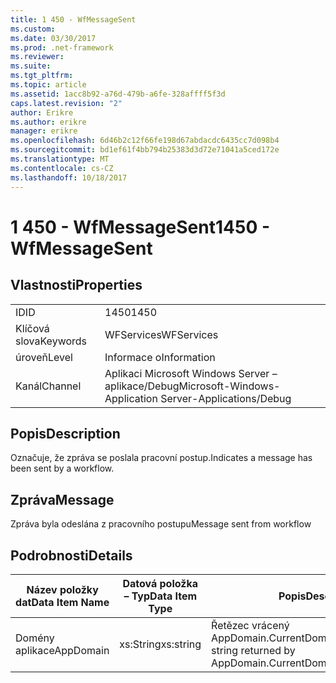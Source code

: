 ```yaml
---
title: 1 450 - WfMessageSent
ms.custom: 
ms.date: 03/30/2017
ms.prod: .net-framework
ms.reviewer: 
ms.suite: 
ms.tgt_pltfrm: 
ms.topic: article
ms.assetid: 1acc8b92-a76d-479b-a6fe-328affff5f3d
caps.latest.revision: "2"
author: Erikre
ms.author: erikre
manager: erikre
ms.openlocfilehash: 6d46b2c12f66fe198d67abdacdc6435cc7d098b4
ms.sourcegitcommit: bd1ef61f4bb794b25383d3d72e71041a5ced172e
ms.translationtype: MT
ms.contentlocale: cs-CZ
ms.lasthandoff: 10/18/2017
---
```

# <a name="1450---wfmessagesent"></a><span data-ttu-id="acac8-102">1 450 - WfMessageSent</span><span class="sxs-lookup"><span data-stu-id="acac8-102">1450 - WfMessageSent</span></span>
## <a name="properties"></a><span data-ttu-id="acac8-103">Vlastnosti</span><span class="sxs-lookup"><span data-stu-id="acac8-103">Properties</span></span>  
  
|||  
|-|-|  
|<span data-ttu-id="acac8-104">ID</span><span class="sxs-lookup"><span data-stu-id="acac8-104">ID</span></span>|<span data-ttu-id="acac8-105">1450</span><span class="sxs-lookup"><span data-stu-id="acac8-105">1450</span></span>|  
|<span data-ttu-id="acac8-106">Klíčová slova</span><span class="sxs-lookup"><span data-stu-id="acac8-106">Keywords</span></span>|<span data-ttu-id="acac8-107">WFServices</span><span class="sxs-lookup"><span data-stu-id="acac8-107">WFServices</span></span>|  
|<span data-ttu-id="acac8-108">úroveň</span><span class="sxs-lookup"><span data-stu-id="acac8-108">Level</span></span>|<span data-ttu-id="acac8-109">Informace o</span><span class="sxs-lookup"><span data-stu-id="acac8-109">Information</span></span>|  
|<span data-ttu-id="acac8-110">Kanál</span><span class="sxs-lookup"><span data-stu-id="acac8-110">Channel</span></span>|<span data-ttu-id="acac8-111">Aplikaci Microsoft Windows Server – aplikace/Debug</span><span class="sxs-lookup"><span data-stu-id="acac8-111">Microsoft-Windows-Application Server-Applications/Debug</span></span>|  
  
## <a name="description"></a><span data-ttu-id="acac8-112">Popis</span><span class="sxs-lookup"><span data-stu-id="acac8-112">Description</span></span>  
 <span data-ttu-id="acac8-113">Označuje, že zpráva se poslala pracovní postup.</span><span class="sxs-lookup"><span data-stu-id="acac8-113">Indicates a message has been sent by a workflow.</span></span>  
  
## <a name="message"></a><span data-ttu-id="acac8-114">Zpráva</span><span class="sxs-lookup"><span data-stu-id="acac8-114">Message</span></span>  
 <span data-ttu-id="acac8-115">Zpráva byla odeslána z pracovního postupu</span><span class="sxs-lookup"><span data-stu-id="acac8-115">Message sent from workflow</span></span>  
  
## <a name="details"></a><span data-ttu-id="acac8-116">Podrobnosti</span><span class="sxs-lookup"><span data-stu-id="acac8-116">Details</span></span>  
  
|<span data-ttu-id="acac8-117">Název položky dat</span><span class="sxs-lookup"><span data-stu-id="acac8-117">Data Item Name</span></span>|<span data-ttu-id="acac8-118">Datová položka – Typ</span><span class="sxs-lookup"><span data-stu-id="acac8-118">Data Item Type</span></span>|<span data-ttu-id="acac8-119">Popis</span><span class="sxs-lookup"><span data-stu-id="acac8-119">Description</span></span>|  
|--------------------|--------------------|-----------------|  
|<span data-ttu-id="acac8-120">Domény aplikace</span><span class="sxs-lookup"><span data-stu-id="acac8-120">AppDomain</span></span>|<span data-ttu-id="acac8-121">xs:String</span><span class="sxs-lookup"><span data-stu-id="acac8-121">xs:string</span></span>|<span data-ttu-id="acac8-122">Řetězec vrácený AppDomain.CurrentDomain.FriendlyName.</span><span class="sxs-lookup"><span data-stu-id="acac8-122">The string returned by AppDomain.CurrentDomain.FriendlyName.</span></span>|
